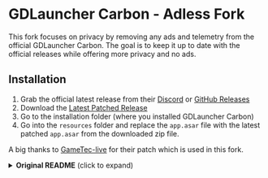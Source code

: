 # GDLauncher Carbon - Adless Fork
This fork focuses on privacy by removing any ads and telemetry from the official GDLauncher Carbon. The goal is to keep it up to date with the official releases while
offering more privacy and no ads.

## Installation
1. Grab the official latest release from their [Discord](https://discord.gdlauncher.com) or [GitHub Releases](https://github.com/gorilla-devs/GDLauncher-Carbon)
2. Download the [Latest Patched Release](https://github.com/Official-Husko/GDLauncher-Carbon-adless/releases/latest)
3. Go to the installation folder (where you installed GDLauncher Carbon)
4. Go into the `resources` folder and replace the `app.asar` file with the latest patched `app.asar` from the downloaded zip file.

A big thanks to [GameTec-live](https://gist.github.com/GameTec-live/0d5fe22a97cf989010aa9957a31b3348) for their patch which is used in this fork.

<details>
 <summary><strong>Original README</strong> (click to expand)</summary>

# GDLauncher (Carbon)
[![PRs Welcome](https://img.shields.io/badge/PRs-welcome-brightgreen.svg?style=flat-square)](http://makeapullrequest.com)
![Discord](https://img.shields.io/discord/398091532881756161)

## 🎮 What is GDLauncher

GDLauncher is a custom Minecraft launcher written from the ground up in rust and solidJS. Its main goal is to make it easy and enjoyable to manage different Minecraft versions, install modloaders, mods and modpacks from different platforms, bringing the playing and modding experience to the next level!

## What happened to the old GDLauncher?
The old GDLauncher has been rewritten and officially discontinued. You can still find the old code in the [legacy branch](#-history).
You can read more [here](https://gdlauncher.com/en/blog/curseforge-partnership-announcement/)

## Table of Content
<details>
 <summary><strong>Table of Contents</strong> (click to expand)</summary>

- [GDLauncher (Carbon)](#gdlauncher-carbon)
  - [🎮 What is GDLauncher](#-what-is-gdlauncher)
  - [What happened to the old GDLauncher?](#what-happened-to-the-old-gdlauncher)
  - [Table of Content](#table-of-content)
  - [📥 Download](#-download)
  - [🎉 Join our community](#-join-our-community)
  - [🎁 Features](#-features)
  - [▶️ Development](#️-development)
    - [A quick note](#a-quick-note)
    - [Contributing](#contributing)
    - [Requirements](#requirements)
    - [Pnpm](#pnpm)
    - [Install Dependencies](#install-dependencies)
    - [Run app in dev mode](#run-app-in-dev-mode)
    - [Generate DB migration](#generate-db-migration)
  - [🔍 Test](#-test)
  - [\</\> Lint](#-lint)
  - [\</\> Code Formatting](#-code-formatting)
  - [🚚 Production](#-production)
  - [🎓 License](#-license)
  - [™️ Trademark](#️-trademark)
  - [📜 History](#-history)


</details>

<p align="center">
    <img width="600" height="auto" src="https://cdn.gdl.gg/github-readme/home.png" alt="GDLauncher" />
    <img width="300" height="auto" src="https://cdn.gdl.gg/github-readme/modpacks.png" alt="GDLauncher" />
    <img width="300" height="auto" src="https://cdn.gdl.gg/github-readme/mods.png" alt="GDLauncher" />
</p>

## 📥 Download
GDLauncher is currently in alpha and is only available for download through our discord server. You can join our discord server by clicking the button below.

## 🎉 Join our community
Join our official GDLauncher discord server. There you'll find our community and friends to play with along with support for any issues you may have.

<a href='https://discord.gdlauncher.com' target='_blank'><img height='40' style='border:0px;height:50px;' src='https://cdn.gdl.gg/github-readme/Discord-Logo-Wordmark-Color.png' border='0' alt='GDLauncher Discord Server' /></a>

## 🎁 Features
- 🎮 Easily install any minecraft version and **modloader**, including `forge`, `fabric`, `quilt`, `neoforge`
- 📦 Install `addons` from **CurseForge**, **Modrinth** and more!
- 📦 Install `modpacks` from **CurseForge**, **Modrinth** and more!
- ☕ Automatic **Java Manager**. You don't need to have java installed on your system, the launcher will take care of installing the correct java version for you!
- 🔄 Built-in **auto updater**
- 👥 **Multi account** support
- 🐢 Still playing on your grandma's pc from the 80s? Don't worry, we got you covered with **Potato PC Mode**!
- ⬇️ Import/export instances from/to other launchers like **Curseforge**, **MultiMC**, **ATLauncher**, **Technic**, **Prism**, **Modrinth**, **FTB** and more! (WIP)


<!-- Track https://github.com/cawa-93/vite-electron-builder and https://github.com/electron-vite/electron-vite-boilerplate for electron v20 update.

Check https://github.com/anubhavsrivastava/awesome-ui-component-library#react for UI libs.
https://flowbite.com/

Check https://github.com/vercel/turborepo/tree/main/examples/with-docker for turborepo examples. -->

## ▶️ Development

### A quick note
To be able to develop on GDLauncher Carbon locally, you will need to request an API key to `api-keys@gdlauncher.com`. Please include your github username and a short description of what you are planning to do with the API key.

### Contributing
To contribute, please see the [contributing](CONTRIBUTING.md) guide.

### Requirements
- Node 18.x.x
- Rust >= 1.73.0

### Pnpm
At this point make sure you have pnpm installed:

`npm install -g pnpm`

### Install Dependencies

`pnpm i`

### Run app in dev mode
First of all you'll need to generate the prisma code and rspc bindings. To do that run

`pnpm codegen`

Now you can run the native core in watch mode

`pnpm watch:core`
Note: Core module hot reload doesn't currently work on windows

Now open a new terminal and run the actual app

`pnpm watch:app`

### Generate DB migration
To generate a new migration please run

`pnpm prisma:migrate --name {migration_name}`

Replace `{migration_name}` with the name of the migration you want to create.

## 🔍 Test
To run tests please run

`pnpm test`

## </> Lint
To run lint please run

`pnpm lint`

## </> Code Formatting
A [`.editorconfig`](https://editorconfig.org/) is in the repo to normalize inconsistencies your editor may make when saving a file such as indentation and line endings. Make sure the plugin is installed for your editor.


## 🚚 Production
`pnpm build:{win|mac|linux}-{x64|arm64}`


## 🎓 License

GDLauncher and its logo are copyright © 2023 GorillaDevs Inc. All rights reserved.

The software in this repository is released under the Business Source License 1.1 (BSL 1.1) - see the [LICENSE](LICENSE) file for details

## ™️ Trademark
The GDLauncher name and logo are trademarks of GorillaDevs Inc. and may not be used without the express written permission of GorillaDevs Inc.

## 📜 History

- 2014: Davide started learning programming and experimenting with writing a C# launcher
- 2015: Davide rewrote the launcher (still in C#) but with some better designs and features
- 2016: Yet another C# rewrite
- 2018: First Electron rewrite, Davide got into web development and started learning React
- 2019: GDL takes on a new and modern design features Curseforge integrations, massive UI changes, and one-of-a-kind features.
- 2022: GDLauncher Carbon Rewrite [See announcement](https://gdlauncher.com/en/blog/curseforge-partnership-announcement/)

<br>

<img width="600" height="auto" src="https://cdn.gdl.gg/github-readme/launcher_evolution.png" alt="GDLauncher" />


Here you can find the previous versions of the code:

- [Original C# Code](https://github.com/gorilla-devs/GDLauncher_LEGACY-Full-History/tree/csharp_legacy_launcher)
- [First Electron/React Version](https://github.com/gorilla-devs/GDLauncher_LEGACY-Full-History/tree/GDLauncher_old)
- GDLauncher (Discontinued) [Legacy Branch](https://www.github.com/gorilla-devs/GDLauncher)

</details>